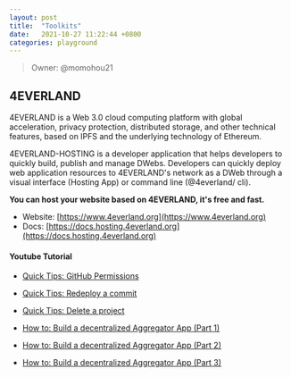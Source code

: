 ```yaml
---
layout: post
title:  "Toolkits"
date:   2021-10-27 11:22:44 +0800
categories: playground
---
```


> Owner: @momohou21

##  4EVERLAND

4EVERLAND is a Web 3.0 cloud computing platform with global acceleration, privacy protection, distributed storage, and other technical features, based on IPFS and the underlying technology of Ethereum.

4EVERLAND-HOSTING is a developer application that helps developers to quickly build, publish and manage DWebs. Developers can quickly deploy web application resources to 4EVERLAND's network as a DWeb through a visual interface (Hosting App) or command line (@4everland/ cli). 

**You can host your website based on 4EVERLAND, it's free and fast.**

- Website: [https://www.4everland.org](https://www.4everland.org)
- Docs: [https://docs.hosting.4everland.org](https://docs.hosting.4everland.org)

#### Youtube Tutorial
- [Quick Tips: GitHub Permissions](https://www.youtube.com/watch?v=79BzCsqEBXY)

- [Quick Tips: Redeploy a commit](https://www.youtube.com/watch?v=vKb7DwYRsMk&t=9s)

- [Quick Tips: Delete a project](https://www.youtube.com/watch?v=5X12xuqRgqM)

- [How to: Build a decentralized Aggregator App (Part 1)](https://www.youtube.com/watch?v=gBg93FWNgQc&t=35s)

- [How to: Build a decentralized Aggregator App (Part 2)](https://www.youtube.com/watch?v=tjXvmo4_Dvk&t=9s)

- [How to: Build a decentralized Aggregator App (Part 3)](https://www.youtube.com/watch?v=3WeE29LLRRk&t=2s)
